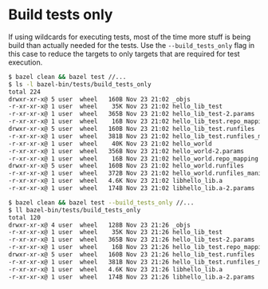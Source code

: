 # Build tests only

If using wildcards for executing tests, most of the time more stuff is being build than actually needed for the tests.
Use the `--build_tests_only` flag in this case to reduce the targets to only targets that are required for test execution.

```bash
$ bazel clean && bazel test //...
$ ls -l bazel-bin/tests/build_tests_only
total 224
drwxr-xr-x@ 5 user  wheel   160B Nov 23 21:02 _objs
-r-xr-xr-x@ 1 user  wheel    35K Nov 23 21:02 hello_lib_test
-r-xr-xr-x@ 1 user  wheel   365B Nov 23 21:02 hello_lib_test-2.params
-r-xr-xr-x@ 1 user  wheel    16B Nov 23 21:02 hello_lib_test.repo_mapping
drwxr-xr-x@ 5 user  wheel   160B Nov 23 21:02 hello_lib_test.runfiles
-r-xr-xr-x@ 1 user  wheel   381B Nov 23 21:02 hello_lib_test.runfiles_manifest
-r-xr-xr-x@ 1 user  wheel    40K Nov 23 21:02 hello_world
-r-xr-xr-x@ 1 user  wheel   356B Nov 23 21:02 hello_world-2.params
-r-xr-xr-x@ 1 user  wheel    16B Nov 23 21:02 hello_world.repo_mapping
drwxr-xr-x@ 5 user  wheel   160B Nov 23 21:02 hello_world.runfiles
-r-xr-xr-x@ 1 user  wheel   372B Nov 23 21:02 hello_world.runfiles_manifest
-r-xr-xr-x@ 1 user  wheel   4.6K Nov 23 21:02 libhello_lib.a
-r-xr-xr-x@ 1 user  wheel   174B Nov 23 21:02 libhello_lib.a-2.params
```

```bash
$ bazel clean && bazel test --build_tests_only //...
$ ll bazel-bin/tests/build_tests_only 
total 120
drwxr-xr-x@ 4 user  wheel   128B Nov 23 21:26 _objs
-r-xr-xr-x@ 1 user  wheel    35K Nov 23 21:26 hello_lib_test
-r-xr-xr-x@ 1 user  wheel   365B Nov 23 21:26 hello_lib_test-2.params
-r-xr-xr-x@ 1 user  wheel    16B Nov 23 21:26 hello_lib_test.repo_mapping
drwxr-xr-x@ 5 user  wheel   160B Nov 23 21:26 hello_lib_test.runfiles
-r-xr-xr-x@ 1 user  wheel   381B Nov 23 21:26 hello_lib_test.runfiles_manifest
-r-xr-xr-x@ 1 user  wheel   4.6K Nov 23 21:26 libhello_lib.a
-r-xr-xr-x@ 1 user  wheel   174B Nov 23 21:26 libhello_lib.a-2.params
```
